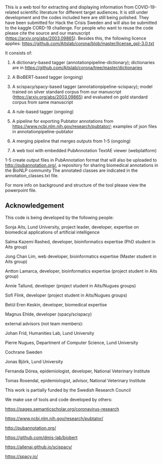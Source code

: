 This is a web tool for extracting and displaying information from COVID-19-related scientific literature for different target audiences. It is still under development and the codes included here are still being polished. They have been submitted for Hack the Crisis Sweden and will also be submitted to the kaggle CORD-19 challenge. For people who want to reuse the code please cite the source and our manuscript (https://arxiv.org/abs/2003.09865). Besides this, the following licence applies: https://github.com/Aitslab/corona/blob/master/license_gpl-3.0.txt

It consists of:
1. A dictionary-based tagger (annotationpipeline-dictionary); dictionaries are in https://github.com/Aitslab/corona/tree/master/dictionaries

2. A BioBERT-based tagger (ongoing)

3. A scispacy/spacy-based tagger (annotationpipeline-scispacy); model trained on silver standard corpus from our manuscript (https://arxiv.org/abs/2003.09865) and evaluated on gold standard corpus from same manuscript

4. A rule-based tagger (ongoing)

5. A pipeline for exporting Pubtator annotations from https://www.ncbi.nlm.nih.gov/research/pubtator/; examples of json files in annotationpipeline-pubtator

5. A merging pipeline that merges outputs from 1-5 (ongoing)

6. A web tool with embedded PubAnnotation TextAE viewer (webplatform)

1-5 create output files in PubAnnotation format that will also be uploaded to http://pubannotation.org/, a repository for sharing biomedical annotations in the BioNLP community The annotated classes are indicated in the annotation_classes.txt file.


For more info on background and structure of the tool please view the powerpoint file.


## Acknowledgement
This code is being developed by the following people:

Sonja Aits, Lund University, project leader, developer, expertise on biomedical applications of artificial intelligence

Salma Kazemi Rashed, developer, bioinformatics expertise (PhD student in Aits group)

Jong Chan Lim, web developer, bioinformatics expertise (Master student in Aits group)

Antton Lamarca, developer, bioinformatics expertise (project student in Aits group)

Annie Tallund, developer (project student in Aits/Nugues groups)

Sofi Flink, developer (project student in Aits/Nugues groups)

Betül Eren Keskin, developer, biomedical expertise

Magnus Ehlde, developer (spacy/scispacy)

external advisors (not team members):

Johan Frid, Humanities Lab, Lund University

Pierre Nugues, Department of Computer Science, Lund University

Cochrane Sweden

Jonas Björk, Lund University

Fernanda Dórea, epidemiologist, developer, National Veterinary Institute

Tomas Rosendal, epidemiologist, advisor, National Veterinary Institute

This work is partially funded by the Swedish Research Council

We make use of tools and code developed by others:

https://pages.semanticscholar.org/coronavirus-research

https://www.ncbi.nlm.nih.gov/research/pubtator/

http://pubannotation.org/

https://github.com/dmis-lab/biobert

https://allenai.github.io/scispacy/

https://spacy.io/






